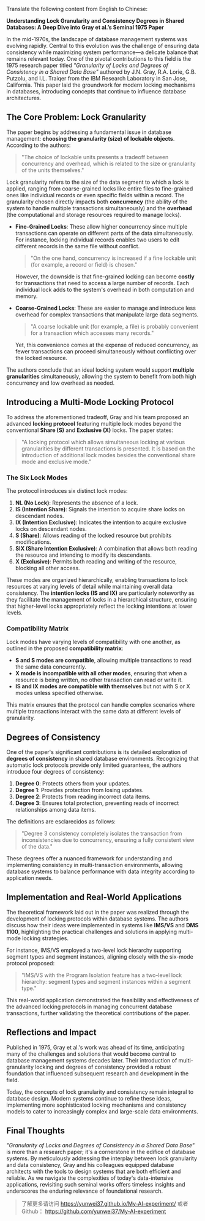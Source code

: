 Translate the following content from English to Chinese:

**Understanding Lock Granularity and Consistency Degrees in Shared Databases: A Deep Dive into Gray et al.’s Seminal 1975 Paper**

In the mid-1970s, the landscape of database management systems was evolving rapidly. Central to this evolution was the challenge of ensuring data consistency while maximizing system performance—a delicate balance that remains relevant today. One of the pivotal contributions to this field is the 1975 research paper titled *"Granularity of Locks and Degrees of Consistency in a Shared Data Base"* authored by J.N. Gray, R.A. Lorie, G.B. Putzolu, and I.L. Traiqer from the IBM Research Laboratory in San Jose, California. This paper laid the groundwork for modern locking mechanisms in databases, introducing concepts that continue to influence database architectures.

## The Core Problem: Lock Granularity

The paper begins by addressing a fundamental issue in database management: **choosing the granularity (size) of lockable objects**. According to the authors:

> "The choice of lockable units presents a tradeoff between concurrency and overhead, which is related to the size or granularity of the units themselves."

Lock granularity refers to the size of the data segment to which a lock is applied, ranging from coarse-grained locks like entire files to fine-grained ones like individual records or even specific fields within a record. The granularity chosen directly impacts both **concurrency** (the ability of the system to handle multiple transactions simultaneously) and the **overhead** (the computational and storage resources required to manage locks).

- **Fine-Grained Locks**: These allow higher concurrency since multiple transactions can operate on different parts of the data simultaneously. For instance, locking individual records enables two users to edit different records in the same file without conflict.

  > "On the one hand, concurrency is increased if a fine lockable unit (for example, a record or field) is chosen."

  However, the downside is that fine-grained locking can become **costly** for transactions that need to access a large number of records. Each individual lock adds to the system's overhead in both computation and memory.

- **Coarse-Grained Locks**: These are easier to manage and introduce less overhead for complex transactions that manipulate large data segments.

  > "A coarse lockable unit (for example, a file) is probably convenient for a transaction which accesses many records."

  Yet, this convenience comes at the expense of reduced concurrency, as fewer transactions can proceed simultaneously without conflicting over the locked resource.

The authors conclude that an ideal locking system would support **multiple granularities** simultaneously, allowing the system to benefit from both high concurrency and low overhead as needed.

## Introducing a Multi-Mode Locking Protocol

To address the aforementioned tradeoff, Gray and his team proposed an advanced **locking protocol** featuring multiple lock modes beyond the conventional **Share (S)** and **Exclusive (X)** locks. The paper states:

> "A locking protocol which allows simultaneous locking at various granularities by different transactions is presented. It is based on the introduction of additional lock modes besides the conventional share mode and exclusive mode."

### The Six Lock Modes

The protocol introduces six distinct lock modes:

1. **NL (No Lock)**: Represents the absence of a lock.
2. **IS (Intention Share)**: Signals the intention to acquire share locks on descendant nodes.
3. **IX (Intention Exclusive)**: Indicates the intention to acquire exclusive locks on descendant nodes.
4. **S (Share)**: Allows reading of the locked resource but prohibits modifications.
5. **SIX (Share Intention Exclusive)**: A combination that allows both reading the resource and intending to modify its descendants.
6. **X (Exclusive)**: Permits both reading and writing of the resource, blocking all other access.

These modes are organized hierarchically, enabling transactions to lock resources at varying levels of detail while maintaining overall data consistency. The **intention locks (IS and IX)** are particularly noteworthy as they facilitate the management of locks in a hierarchical structure, ensuring that higher-level locks appropriately reflect the locking intentions at lower levels.

### Compatibility Matrix

Lock modes have varying levels of compatibility with one another, as outlined in the proposed **compatibility matrix**:

- **S and S modes are compatible**, allowing multiple transactions to read the same data concurrently.
- **X mode is incompatible with all other modes**, ensuring that when a resource is being written, no other transaction can read or write it.
- **IS and IX modes are compatible with themselves** but not with S or X modes unless specified otherwise.

This matrix ensures that the protocol can handle complex scenarios where multiple transactions interact with the same data at different levels of granularity.

## Degrees of Consistency

One of the paper's significant contributions is its detailed exploration of **degrees of consistency** in shared database environments. Recognizing that automatic lock protocols provide only limited guarantees, the authors introduce four degrees of consistency:

1. **Degree 0**: Protects others from your updates.
2. **Degree 1**: Provides protection from losing updates.
3. **Degree 2**: Protects from reading incorrect data items.
4. **Degree 3**: Ensures total protection, preventing reads of incorrect relationships among data items.

The definitions are esclarecidos as follows:

> "Degree 3 consistency completely isolates the transaction from inconsistencies due to concurrency, ensuring a fully consistent view of the data."

These degrees offer a nuanced framework for understanding and implementing consistency in multi-transaction environments, allowing database systems to balance performance with data integrity according to application needs.

## Implementation and Real-World Applications

The theoretical framework laid out in the paper was realized through the development of locking protocols within database systems. The authors discuss how their ideas were implemented in systems like **IMS/VS** and **DMS 1100**, highlighting the practical challenges and solutions in applying multi-mode locking strategies.

For instance, IMS/VS employed a two-level lock hierarchy supporting segment types and segment instances, aligning closely with the six-mode protocol proposed:

> "IMS/VS with the Program Isolation feature has a two-level lock hierarchy: segment types and segment instances within a segment type."

This real-world application demonstrated the feasibility and effectiveness of the advanced locking protocols in managing concurrent database transactions, further validating the theoretical contributions of the paper.

## Reflections and Impact

Published in 1975, Gray et al.'s work was ahead of its time, anticipating many of the challenges and solutions that would become central to database management systems decades later. Their introduction of multi-granularity locking and degrees of consistency provided a robust foundation that influenced subsequent research and development in the field.

Today, the concepts of lock granularity and consistency remain integral to database design. Modern systems continue to refine these ideas, implementing more sophisticated locking mechanisms and consistency models to cater to increasingly complex and large-scale data environments.

## Final Thoughts

*"Granularity of Locks and Degrees of Consistency in a Shared Data Base"* is more than a research paper; it's a cornerstone in the edifice of database systems. By meticulously addressing the interplay between lock granularity and data consistency, Gray and his colleagues equipped database architects with the tools to design systems that are both efficient and reliable. As we navigate the complexities of today's data-intensive applications, revisiting such seminal works offers timeless insights and underscores the enduring relevance of foundational research.

> 了解更多请访问 <https://yunwei37.github.io/My-AI-experiment/> 或者 Github： <https://github.com/yunwei37/My-AI-experiment>

